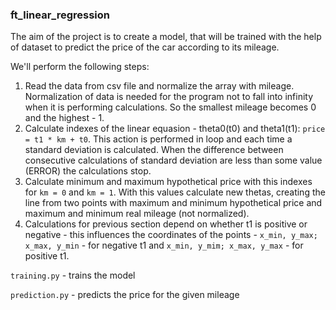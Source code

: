 ### ft_linear_regression

The aim of the project is to create a model, that will be trained with the help of dataset to predict the price of the car according to its mileage.

We'll perform the following steps:
1. Read the data from csv file and normalize the array with mileage. Normalization of data is needed for the program not to fall into infinity when it is performing calculations. So the smallest mileage becomes 0 and the highest - 1.
2. Calculate indexes of the linear equasion - theta0(t0) and theta1(t1): `price = t1 * km + t0`. This action is performed in loop and each time a standard deviation is calculated. When the difference between consecutive calculations of standard deviation are less than some value (ERROR) the calculations stop.
3. Calculate minimum and maximum hypothetical price with this indexes for `km = 0` and `km = 1`. With this values calculate new thetas, creating the line from two points with maximum and minimum hypothetical price and maximum and minimum real mileage (not normalized).
4. Calculations for previous section depend on whether t1 is positive or negative - this influences the coordinates of the points - `x_min, y_max; x_max, y_min` - for negative t1 and `x_min, y_mim; x_max, y_max` - for positive t1.

`training.py` - trains the model

`prediction.py` - predicts the price for the given mileage